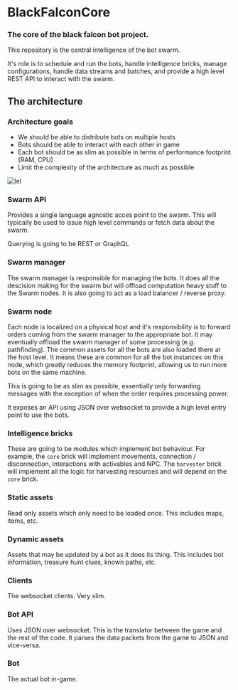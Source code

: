 # BlackFalconCore

### The core of the black falcon bot project.

This repository is the central intelligence of the bot swarm. 

It's role is to schedule and run the bots, handle intelligence bricks, manage configurations, handle data streams and batches, and provide a high level REST API to interact with the swarm.

## The architecture

### Architecture goals
 - We should be able to distribute bots on multiple hosts
 - Bots should be able to interact with each other in game
 - Each bot should be as slim as possible in terms of performance footprint (RAM, CPU)
 - Limit the complexity of the architecture as much as possible

![lel](https://trello-attachments.s3.amazonaws.com/5ce57f181041ba0b5ae4c693/5ce962d91c07d78f9cb266b7/80fac944fa2a6132451858f407883080/Archi.drawio.svg)


### Swarm API 
Provides a single language agnostic acces point to the swarm. This will typically be used to issue high level commands or fetch data about the swarm.

Querying is going to be REST or GraphQL

### Swarm manager
The swarm manager is responsible for managing the bots. It does all the descision making for the swarm but will offload computation heavy stuff to the Swarm nodes. It is also going to act as a load balancer / reverse proxy.

### Swarm node
Each node is localized on a physical host and it's responsibility is to forward orders coming from the swarm manager to the appropriate bot. It may eventually offload the swarm manager of some processing (e.g. pathfinding). The common assets for all the bots are also loaded there at the host level. It means these are common for all the bot instances on this node, which greatly reduces the memory footprint, allowing us to run more bots on the same machine.

This is going to be as slim as possible, essentially only forwarding messages with the exception of when the order requires processing power.

It exposes an API using JSON over websocket to provide a high level entry point to use the bots.

### Intelligence bricks
These are going to be modules which implement bot behaviour. For example, the `core` brick will implement movements, connection / disconnection, interactions with activables and NPC. The `harvester` brick will implement all the logic for harvesting resources and will depend on the `core` brick.

### Static assets
Read only assets which only need to be loaded once. This includes maps, items, etc.

### Dynamic assets
Assets that may be updated by a bot as it does its thing. This includes bot information, treasure hunt clues, known paths, etc.

### Clients 
The websocket clients. Very slim.

### Bot API
Uses JSON over websocket. This is the translator between the game and the rest of the code. It parses the data packets from the game to JSON and vice-versa.

### Bot
The actual bot in-game.
